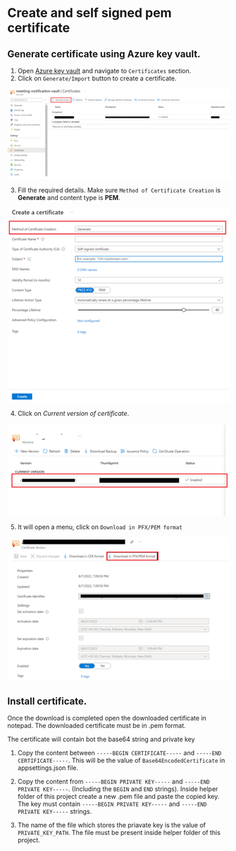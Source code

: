# Create and self signed pem certificate

## Generate certificate using Azure key vault.

1. Open [Azure key vault](https://docs.microsoft.com/en-us/azure/key-vault/key-vault-whatis) and navigate to `Certificates` section.
2. Click on `Generate/Import` button to create a certificate. 

![Generate certificate](GenerateCertificate.png)

3. Fill the required details. Make sure `Method of Certificate Creation` is **Generate** and content type is **PEM**.

![Fill details](CreateCertificateForm.png)

4. Click on *Current version of certificate*.

![Certificate Operation](CertificateOperations.png)

5. It will open a menu, click on `Download in PFX/PEM format`

![Download certificate](PFXFormat.png)

## Install certificate.
Once the download is completed open the downloaded certificate in notepad. The downloaded certificate must be in .pem format.

The certificate will contain bot the base64 string and private key

1. Copy the content between `-----BEGIN CERTIFICATE-----` and `-----END CERTIFICATE-----`. This will be the value of `Base64EncodedCertificate` in appsettings.json file.

2. Copy the content from `-----BEGIN PRIVATE KEY-----` and `-----END PRIVATE KEY-----`. (Including the `BEGIN` and `END` strings). Inside helper folder of this project create a new .pem file and paste the copied key. The key must contain `-----BEGIN PRIVATE KEY-----` and `-----END PRIVATE KEY-----` strings.

3. The name of the file which stores the priavate key is the value of `PRIVATE_KEY_PATH`. The file must be present inside helper folder of this project.